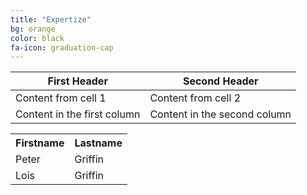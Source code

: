 ```yaml
---
title: "Expertize"
bg: orange
color: black
fa-icon: graduation-cap
---
```


First Header | Second Header
------------ | -------------
Content from cell 1 | Content from cell 2
Content in the first column | Content in the second column

<table>
  <tr>
    <th>Firstname</th>
    <th>Lastname</th>
  </tr>
  <tr>
    <td>Peter</td>
    <td>Griffin</td>
  </tr>
  <tr>
    <td>Lois</td>
    <td>Griffin</td>
  </tr>
</table>


